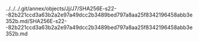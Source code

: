 ../../../.git/annex/objects/Jj/J7/SHA256E-s22--82b221ccd3a63b2a2e97a49dcc2b3489bed797a8aa25f8342196458abb3e352b.md/SHA256E-s22--82b221ccd3a63b2a2e97a49dcc2b3489bed797a8aa25f8342196458abb3e352b.md